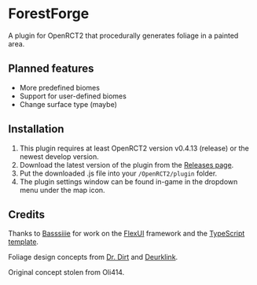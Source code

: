 # ForestForge

A plugin for OpenRCT2 that procedurally generates foliage in a painted area.

## Planned features

- More predefined biomes
- Support for user-defined biomes
- Change surface type (maybe)

## Installation

1. This plugin requires at least OpenRCT2 version v0.4.13 (release) or the newest develop version.
2. Download the latest version of the plugin from the [Releases page](https://github.com/fidwell/OpenRct2-ForestForge/releases).
3. Put the downloaded .js file into your `/OpenRCT2/plugin` folder.
4. The plugin settings window can be found in-game in the dropdown menu under the map icon.

## Credits

Thanks to [Basssiiie](https://github.com/Basssiiie/) for work on the [FlexUI](https://github.com/Basssiiie/OpenRCT2-FlexUI) framework and the [TypeScript template](https://github.com/Basssiiie/OpenRCT2-Simple-Typescript-Template).

Foliage design concepts from [Dr. Dirt](https://www.youtube.com/watch?v=3rzU9aP4ptg) and [Deurklink](https://www.youtube.com/watch?v=xqCSyl5PvtA).

Original concept stolen from Oli414.
